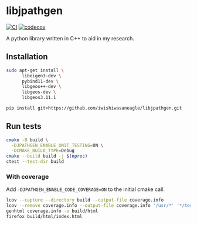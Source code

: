 # libjpathgen

[![CI](https://github.com/iwishiwasaneagle/libjpathgen/actions/workflows/CI.yml/badge.svg)](https://github.com/iwishiwasaneagle/libjpathgen/actions/workflows/CI.yml)
[![codecov](https://codecov.io/gh/iwishiwasaneagle/libjpathgen/graph/badge.svg?token=8FT3BH2K4S)](https://codecov.io/gh/iwishiwasaneagle/libjpathgen)

A python library written in C++ to aid in my research.

## Installation

```bash
sudo apt-get install \
      libeigen3-dev \
      pybind11-dev \
      libgeos++-dev \
      libgeos-dev \
      libgeos3.11.1

pip install git+https://github.com/iwishiwasaneagle/libjpathgen.git
```

## Run tests

```bash
cmake -B build \
  -DJPATHGEN_ENABLE_UNIT_TESTING=ON \
  -DCMAKE_BUILD_TYPE=Debug
cmake --build build -j $(nproc)
ctest --test-dir build
```

### With coverage

Add `-DJPATHGEN_ENABLE_CODE_COVERAGE=ON` to the initial cmake call.

```bash
lcov --capture --directory build --output-file coverage.info
lcov --remove coverage.info --output-file coverage.info '/usr/*' '*/test/*' '*/extern/*' '*/geos/*'
genhtml coverage.info -o build/html
firefox build/html/index.html
```